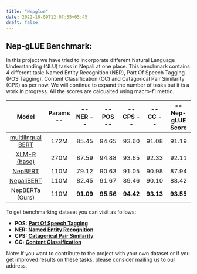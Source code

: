 ```yaml
---
title: "Nepglue"
date: 2022-10-09T12:07:55+05:45
draft: false
---
```


## Nep-gLUE Benchmark:

In this project we have tried to incorporate different Natural Language Understanding (NLU) tasks in Nepali at one place. This benchmark contains 4 different task: Named Entity Recognition (NER), Part Of Speech Tagging (POS Tagging), Content Classification (CC) and Catagorical Pair Similarity (CPS) as per now. We will continue to expand the number of tasks but it is a work in progress. 
All the scores are calcualted using macro-f1 metric.

|     Model        |   Params  --   |     -- NER  --    |  --    POS  --  |   -- CPS --  |  -- CC -- |    --    Nep-gLUE Score |
|:----------------:|:--------------:|:--------------:|:--------------:|:--------------:|:--------------:|:--------------:|
|[multilingual BERT](https://huggingface.co/bert-base-multilingual-cased) | 172M  | 85.45 | 94.65 | 93.60 | 91.08| 91.19|
|[XLM-R (base)](https://huggingface.co/xlm-roberta-base) |  270M   | 87.59 |94.88 |93.65 |92.33| 92.11 |
|[NepBERT](https://github.com/pudasainishushant/NepaliLanguageModelPretraining) | 110M | 79.12 |90.63 |91.05 |90.98| 87.94|
|[NepaliBERT](https://huggingface.co/Rajan/NepaliBERT) | 110M | 82.45 |91.67 |89.46| 90.10|88.42 |
|NepBERTa (Ours) | 110M | **91.09**|**95.56** |**94.42**|**93.13**|**93.55**|



To get benchmarking dataset you can visit as follows:

* **POS:** **[Part Of Speech Tagging](https://drive.google.com/file/d/1ZnwSxPaNimEPKC0baN9gvYD3rNz4p56v/view?usp=sharing)**
* **NER:** **[Named Entity Recognition](https://drive.google.com/file/d/1WQ2CtwxIO0wljl9FD9k3T6Zpurdqu8T4/view?usp=sharing)**
* **CPS:** **[Catagorical Pair Similarity](https://drive.google.com/drive/folders/1IDzPBGz1Yj4K1JLyoJQYCYB-27l_TOK9?usp=sharing)**
* **CC:** **[Content Classification](https://drive.google.com/drive/folders/1sVyAY8eD7hi3e9ebae5dz5xItCkVyANP?usp=sharing)**

Note: If you want to contribute to the project with your own dataset or if you get improved results on these tasks, please consider mailing us to our address.